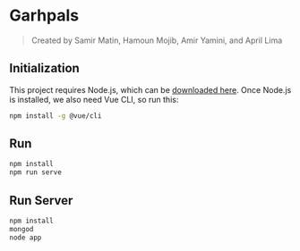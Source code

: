 # Garhpals
> Created by Samir Matin, Hamoun Mojib, Amir Yamini, and April Lima

## Initialization
This project requires Node.js, which can be [downloaded here](https://nodejs.org/en/).
Once Node.js is installed, we also need Vue CLI, so run this:
``` sh
npm install -g @vue/cli
```

## Run
``` sh
npm install
npm run serve
```

## Run Server
``` sh
npm install
mongod
node app
```
